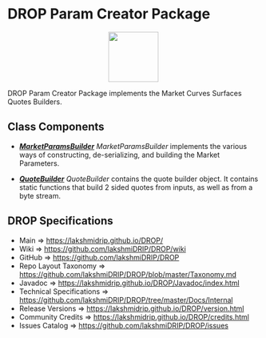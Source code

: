 # DROP Param Creator Package

<p align="center"><img src="https://github.com/lakshmiDRIP/DROP/blob/master/DRIP_Logo.gif?raw=true" width="100"></p>

DROP Param Creator Package implements the Market Curves Surfaces Quotes Builders.


## Class Components

 * [***MarketParamsBuilder***](https://github.com/lakshmiDRIP/DROP/tree/master/src/main/java/org/drip/param/creator/MarketParamsBuilder.java)
 <i>MarketParamsBuilder</i> implements the various ways of constructing, de-serializing, and building the
 Market Parameters.

 * [***QuoteBuilder***](https://github.com/lakshmiDRIP/DROP/tree/master/src/main/java/org/drip/param/creator/QuoteBuilder.java)
 <i>QuoteBuilder</i> contains the quote builder object. It contains static functions that build 2 sided
 quotes from inputs, as well as from a byte stream.


## DROP Specifications

 * Main                     => https://lakshmidrip.github.io/DROP/
 * Wiki                     => https://github.com/lakshmiDRIP/DROP/wiki
 * GitHub                   => https://github.com/lakshmiDRIP/DROP
 * Repo Layout Taxonomy     => https://github.com/lakshmiDRIP/DROP/blob/master/Taxonomy.md
 * Javadoc                  => https://lakshmidrip.github.io/DROP/Javadoc/index.html
 * Technical Specifications => https://github.com/lakshmiDRIP/DROP/tree/master/Docs/Internal
 * Release Versions         => https://lakshmidrip.github.io/DROP/version.html
 * Community Credits        => https://lakshmidrip.github.io/DROP/credits.html
 * Issues Catalog           => https://github.com/lakshmiDRIP/DROP/issues
